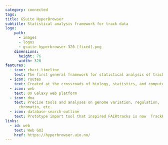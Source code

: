 ```yaml
---
category: connected
tags:
title: GSuite HyperBrowser
subtitle: Statistical analysis framework for track data
logo:
    path:
      - images
      - logos
      - gsuite-hyperbrowser-320-[fixed].png
    dimensions:
      height: 76
      width: 320
features:
  - icon: chart-timeline
    text: The first general framework for statistical analysis of tracks
  - icon: routes
    text: Created at the crossroads of biology, statistics, and computer science
  - icon: web
    text: On Galaxy web platform
  - icon: dna
    text: Precise tools and analyses on genome variation, regulation, 
      chromatin, etc.
  - icon: database-search-outline
    text: Prototype import tool that inspired FAIRtracks is now  TrackFind client
links:
  - id: web
    text: Web GUI
    href: https://hyperbrowser.uio.no/
---
```

